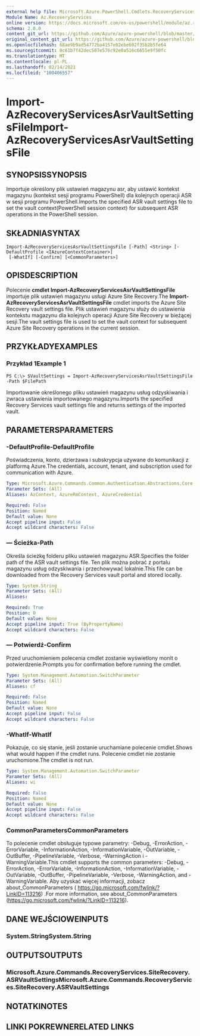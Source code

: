 ```yaml
---
external help file: Microsoft.Azure.PowerShell.Cmdlets.RecoveryServices.SiteRecovery.dll-Help.xml
Module Name: Az.RecoveryServices
online version: https://docs.microsoft.com/en-us/powershell/module/az.recoveryservices/import-azrecoveryservicesasrvaultsettingsfile
schema: 2.0.0
content_git_url: https://github.com/Azure/azure-powershell/blob/master/src/RecoveryServices/RecoveryServices/help/Import-AzRecoveryServicesAsrVaultSettingsFile.md
original_content_git_url: https://github.com/Azure/azure-powershell/blob/master/src/RecoveryServices/RecoveryServices/help/Import-AzRecoveryServicesAsrVaultSettingsFile.md
ms.openlocfilehash: 68ae9b9ad54772ba4157e02ebe602f35b2b5fe64
ms.sourcegitcommit: 0c61b7f42dec507e576c92e0a516c6655e9f50fc
ms.translationtype: MT
ms.contentlocale: pl-PL
ms.lasthandoff: 02/14/2021
ms.locfileid: "100406557"
---
```

# <span data-ttu-id="954bb-101">Import-AzRecoveryServicesAsrVaultSettingsFile</span><span class="sxs-lookup"><span data-stu-id="954bb-101">Import-AzRecoveryServicesAsrVaultSettingsFile</span></span>

## <span data-ttu-id="954bb-102">SYNOPSIS</span><span class="sxs-lookup"><span data-stu-id="954bb-102">SYNOPSIS</span></span>
<span data-ttu-id="954bb-103">Importuje określony plik ustawień magazynu asr, aby ustawić kontekst magazynu (kontekst sesji programu PowerShell) dla kolejnych operacji ASR w sesji programu PowerShell.</span><span class="sxs-lookup"><span data-stu-id="954bb-103">Imports the specified ASR vault settings file to set the vault context(PowerShell session context) for subsequent ASR operations in the PowerShell session.</span></span> 

## <span data-ttu-id="954bb-104">SKŁADNIA</span><span class="sxs-lookup"><span data-stu-id="954bb-104">SYNTAX</span></span>

```
Import-AzRecoveryServicesAsrVaultSettingsFile [-Path] <String> [-DefaultProfile <IAzureContextContainer>]
 [-WhatIf] [-Confirm] [<CommonParameters>]
```

## <span data-ttu-id="954bb-105">OPIS</span><span class="sxs-lookup"><span data-stu-id="954bb-105">DESCRIPTION</span></span>
<span data-ttu-id="954bb-106">Polecenie **cmdlet Import-AzRecoveryServicesAsrVaultSettingsFile** importuje plik ustawień magazynu usługi Azure Site Recovery.</span><span class="sxs-lookup"><span data-stu-id="954bb-106">The **Import-AzRecoveryServicesAsrVaultSettingsFile** cmdlet imports the Azure Site Recovery vault settings file.</span></span> <span data-ttu-id="954bb-107">Plik ustawień magazynu służy do ustawienia kontekstu magazynu dla kolejnych operacji Azure Site Recovery w bieżącej sesji.</span><span class="sxs-lookup"><span data-stu-id="954bb-107">The vault settings file is used to set the vault context for subsequent Azure Site Recovery operations in the current session.</span></span>

## <span data-ttu-id="954bb-108">PRZYKŁADY</span><span class="sxs-lookup"><span data-stu-id="954bb-108">EXAMPLES</span></span>

### <span data-ttu-id="954bb-109">Przykład 1</span><span class="sxs-lookup"><span data-stu-id="954bb-109">Example 1</span></span>
```
PS C:\> $VaultSettings = Import-AzRecoveryServicesAsrVaultSettingsFile -Path $FilePath
```

<span data-ttu-id="954bb-110">Importowanie określonego pliku ustawień magazynu usług odzyskiwania i zwraca ustawienia importowanego magazynu.</span><span class="sxs-lookup"><span data-stu-id="954bb-110">Imports the specified Recovery Services vault settings file and returns settings of the imported vault.</span></span>

## <span data-ttu-id="954bb-111">PARAMETERS</span><span class="sxs-lookup"><span data-stu-id="954bb-111">PARAMETERS</span></span>

### <span data-ttu-id="954bb-112">-DefaultProfile</span><span class="sxs-lookup"><span data-stu-id="954bb-112">-DefaultProfile</span></span>
<span data-ttu-id="954bb-113">Poświadczenia, konto, dzierżawa i subskrypcja używane do komunikacji z platformą Azure.</span><span class="sxs-lookup"><span data-stu-id="954bb-113">The credentials, account, tenant, and subscription used for communication with Azure.</span></span>


```yaml
Type: Microsoft.Azure.Commands.Common.Authentication.Abstractions.Core.IAzureContextContainer
Parameter Sets: (All)
Aliases: AzContext, AzureRmContext, AzureCredential

Required: False
Position: Named
Default value: None
Accept pipeline input: False
Accept wildcard characters: False
```

### <span data-ttu-id="954bb-114">— Ścieżka</span><span class="sxs-lookup"><span data-stu-id="954bb-114">-Path</span></span>
<span data-ttu-id="954bb-115">Określa ścieżkę folderu pliku ustawień magazynu ASR.</span><span class="sxs-lookup"><span data-stu-id="954bb-115">Specifies the folder path of the ASR vault settings file.</span></span>
<span data-ttu-id="954bb-116">Ten plik można pobrać z portalu magazynu usług odzyskiwania i przechowywać lokalnie.</span><span class="sxs-lookup"><span data-stu-id="954bb-116">This file can be downloaded from the Recovery Services vault portal and stored locally.</span></span>

```yaml
Type: System.String
Parameter Sets: (All)
Aliases:

Required: True
Position: 0
Default value: None
Accept pipeline input: True (ByPropertyName)
Accept wildcard characters: False
```

### <span data-ttu-id="954bb-117">— Potwierdź</span><span class="sxs-lookup"><span data-stu-id="954bb-117">-Confirm</span></span>
<span data-ttu-id="954bb-118">Przed uruchomieniem polecenia cmdlet zostanie wyświetlony monit o potwierdzenie.</span><span class="sxs-lookup"><span data-stu-id="954bb-118">Prompts you for confirmation before running the cmdlet.</span></span>

```yaml
Type: System.Management.Automation.SwitchParameter
Parameter Sets: (All)
Aliases: cf

Required: False
Position: Named
Default value: None
Accept pipeline input: False
Accept wildcard characters: False
```

### <span data-ttu-id="954bb-119">-WhatIf</span><span class="sxs-lookup"><span data-stu-id="954bb-119">-WhatIf</span></span>
<span data-ttu-id="954bb-120">Pokazuje, co się stanie, jeśli zostanie uruchamiane polecenie cmdlet.</span><span class="sxs-lookup"><span data-stu-id="954bb-120">Shows what would happen if the cmdlet runs.</span></span> <span data-ttu-id="954bb-121">Polecenie cmdlet nie zostanie uruchomione.</span><span class="sxs-lookup"><span data-stu-id="954bb-121">The cmdlet is not run.</span></span>

```yaml
Type: System.Management.Automation.SwitchParameter
Parameter Sets: (All)
Aliases: wi

Required: False
Position: Named
Default value: None
Accept pipeline input: False
Accept wildcard characters: False
```

### <span data-ttu-id="954bb-122">CommonParameters</span><span class="sxs-lookup"><span data-stu-id="954bb-122">CommonParameters</span></span>
<span data-ttu-id="954bb-123">To polecenie cmdlet obsługuje typowe parametry: -Debug, -ErrorAction, -ErrorVariable, -InformationAction, -InformationVariable, -OutVariable, -OutBuffer, -PipelineVariable, -Verbose, -WarningAction i -WarningVariable.</span><span class="sxs-lookup"><span data-stu-id="954bb-123">This cmdlet supports the common parameters: -Debug, -ErrorAction, -ErrorVariable, -InformationAction, -InformationVariable, -OutVariable, -OutBuffer, -PipelineVariable, -Verbose, -WarningAction, and -WarningVariable.</span></span> <span data-ttu-id="954bb-124">Aby uzyskać więcej informacji, zobacz about_CommonParameters ( https://go.microsoft.com/fwlink/?LinkID=113216) .</span><span class="sxs-lookup"><span data-stu-id="954bb-124">For more information, see about_CommonParameters (https://go.microsoft.com/fwlink/?LinkID=113216).</span></span>

## <span data-ttu-id="954bb-125">DANE WEJŚCIOWE</span><span class="sxs-lookup"><span data-stu-id="954bb-125">INPUTS</span></span>

### <span data-ttu-id="954bb-126">System.String</span><span class="sxs-lookup"><span data-stu-id="954bb-126">System.String</span></span>

## <span data-ttu-id="954bb-127">OUTPUTS</span><span class="sxs-lookup"><span data-stu-id="954bb-127">OUTPUTS</span></span>

### <span data-ttu-id="954bb-128">Microsoft.Azure.Commands.RecoveryServices.SiteRecovery.ASRVaultSettings</span><span class="sxs-lookup"><span data-stu-id="954bb-128">Microsoft.Azure.Commands.RecoveryServices.SiteRecovery.ASRVaultSettings</span></span>

## <span data-ttu-id="954bb-129">NOTATKI</span><span class="sxs-lookup"><span data-stu-id="954bb-129">NOTES</span></span>

## <span data-ttu-id="954bb-130">LINKI POKREWNE</span><span class="sxs-lookup"><span data-stu-id="954bb-130">RELATED LINKS</span></span>

